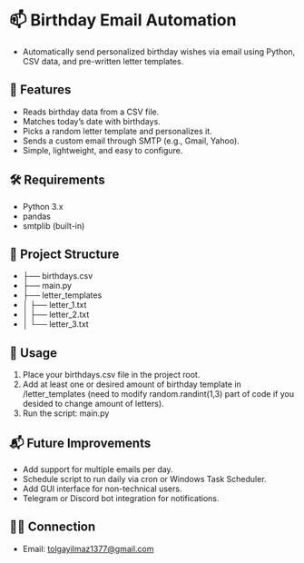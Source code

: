 # 📫 Birthday Email Automation
- Automatically send personalized birthday wishes via email using Python, CSV data, and pre-written letter templates.

###

## 📌 Features
- Reads birthday data from a CSV file.
- Matches today’s date with birthdays.
- Picks a random letter template and personalizes it.
- Sends a custom email through SMTP (e.g., Gmail, Yahoo).
- Simple, lightweight, and easy to configure.

###

## 🛠️ Requirements
- Python 3.x
- pandas
- smtplib (built-in)

###

## 📁 Project Structure

- ├── birthdays.csv
- ├── main.py
- ├── letter_templates
- │   ├── letter_1.txt
- │   ├── letter_2.txt
- │   └── letter_3.txt

###

## 🚀 Usage
1. Place your birthdays.csv file in the project root.
2. Add at least one or desired amount of  birthday template in /letter_templates
   (need to modify random.randint(1,3) part of code if you desided to change amount of letters).
3. Run the script: main.py

###

## 📬 Future Improvements
- Add support for multiple emails per day.
- Schedule script to run daily via cron or Windows Task Scheduler.
- Add GUI interface for non-technical users.
- Telegram or Discord bot integration for notifications.

###

## 🧑‍💻 Connection
- Email: tolgayilmaz1377@gmail.com
